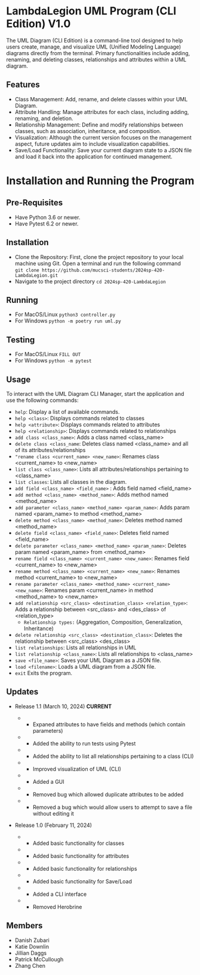
# LambdaLegion UML Program (CLI Edition) V1.0
The UML Diagram (CLI Edition) is a command-line tool
designed to help users create, manage, and visualize
UML (Unified Modeling Language) diagrams directly from the terminal.
Primary functionalities include adding, renaming,
and deleting classes, relationships and attributes 
within a UML diagram.

## Features
* Class Management: Add, rename, and delete classes within your UML Diagram.
* Attribute Handling: Manage attributes for each class, including adding, renaming, and deletion.
* Relationship Management: Define and modify relationships between classes, such as association, inheritance, and composition.
* Visualization: Although the current version focuses on the management aspect, future updates aim to include visualization capabilities.
* Save/Load Functionality: Save your current diagram state to a JSON file and load it back into the application for continued management.

# Installation and Running the Program

## Pre-Requisites
* Have Python 3.6 or newer.
* Have Pytest 6.2 or newer. 
## Installation
* Clone the Repository: First, clone the project repository to your local machine using Git. Open a terminal and run the following command<br> `git clone https://github.com/mucsci-students/2024sp-420-LambdaLegion.git`
* Navigate to the project directory `cd 2024sp-420-LambdaLegion`
## Running
* For MacOS/Linux `python3 controller.py`
* For Windows `python -m poetry run uml.py`
## Testing
* For MacOS/Linux `FILL OUT`
* For Windows `python -m pytest`

## Usage
To interact with the UML Diagram CLI Manager, start the application and use the following commands:
* `help`: Display a list of available commands. 
* `help <class>`: Displays commands related to classes
* `help <attribute>`: Displays commands related to attributes
* `help <relationship>`: Displays commands related to relationships
* `add class <class_name>`: Adds a class named <class_name>
* `delete class <class_name`: Deletes class named <class_name> and all of its attributes/relationships
* `"rename class <current_name> <new_name>`: Renames class <current_name> to <new_name>
* `list class <class_name>`: Lists all attributes/relationships pertaining to <class_name>
* `list classes`: Lists all classes in the diagram.
* `add field <class_name> <field_name>` : Adds field named <field_name> 
* `add method <class_name> <method_name>`: Adds method named <method_name>  
* `add parameter <class_name> <method_name> <param_name>`: Adds param named <param_name> to method <method_name>            
* `delete method <class_name> <method_name>`: Deletes method named <method_name>
* `delete field <class_name> <field_name>`: Deletes field named <field_name>
* `delete parameter <class_name> <method_name> <param_name>`: Deletes param named <param_name> from <method_name>
* `rename field <class_name> <current_name> <new_name>`: Renames field <current_name> to <new_name>
* `rename method <class_name> <current_name> <new_name>`: Renames method <current_name> to <new_name>
* `rename parameter <class_name> <method_name> <current_name> <new_name>`: Renames param <current_name> in method <method_name> to <new_name>
* `add relationship <src_class> <destination_class> <relation_type>`: Adds a relationship between <src_class> and <des_class> of <relation_type> 
  * `Relationship types:` (Aggregation, Composition, Generalization, Inheritance)
* `delete relationship <src_class> <destination_class>`: Deletes the relationship between <src_class> <des_class>
* `list relationships`: Lists all relationships in UML
* `list relationship <class_name>`: Lists all relationships to <class_name>
* `save <file_name>`: Saves your UML Diagram as a JSON file.
* `load <filename>`: Loads a UML diagram from a JSON file.
* `exit` Exits the program.

## Updates
* Release 1.1 (March 10, 2024) **CURRENT**
  * + Expaned attributes to have fields and methods (which contain parameters)
  * + Added the ability to run tests using Pytest
  * + Added the ability to list all relationships pertaining to a class (CLI)
  * + Improved visualization of UML (CLI)
  * + Added a GUI
  * - Removed bug which allowed duplicate attributes to be added 
  * - Removed a bug which would allow users to attempt to save a file without editing it

* Release 1.0 (February 11, 2024) 
  * + Added basic functionality for classes
  * + Added basic functionality for attributes
  * + Added basic functionality for relationships
  * + Added basic functionality for Save/Load
  * + Added a CLI interface
  * - Removed Herobrine

## Members
* Danish Zubari 
* Katie Downlin
* Jillian Daggs
* Patrick McCullough
* Zhang Chen
               